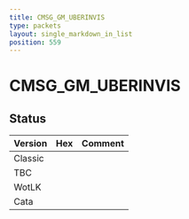 ```yaml
---
title: CMSG_GM_UBERINVIS
type: packets
layout: single_markdown_in_list
position: 559
---
```


# CMSG_GM_UBERINVIS

## Status

Version | Hex | Comment
---------- | ---------- | ---------- 
Classic |  |  
TBC |  |  
WotLK |  |  
Cata |  |  
